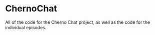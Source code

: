 ChernoChat
==========

All of the code for the Cherno Chat project, as well as the code for the individual episodes.
